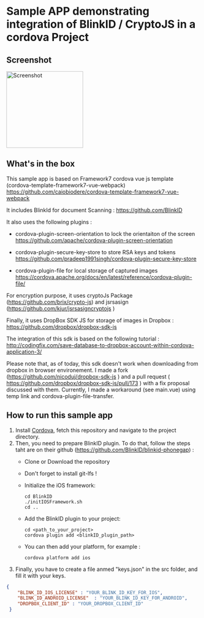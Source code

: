 # Sample APP demonstrating integration of BlinkID / CryptoJS in a cordova Project


## Screenshot

<img src="https://user-images.githubusercontent.com/19813688/36318973-bcd1ecdc-1341-11e8-968f-0dff480c8afa.jpg" width="200" alt="Screenshot">

## What's in the box

This sample app is based on Framework7 cordova vue js template (cordova-template-framework7-vue-webpack)
https://github.com/caiobiodere/cordova-template-framework7-vue-webpack

It includes BlinkId for document Scanning :
https://github.com/BlinkID

It also uses the following plugins :
* cordova-plugin-screen-orientation to lock the orientaiton of the screen https://github.com/apache/cordova-plugin-screen-orientation 

* cordova-plugin-secure-key-store to store RSA keys and tokens 
https://github.com/pradeep1991singh/cordova-plugin-secure-key-store

* cordova-plugin-file for local storage of captured images
https://cordova.apache.org/docs/en/latest/reference/cordova-plugin-file/


For encryption purpose, it uses cryptoJs Package (https://github.com/brix/crypto-js) and jsrsasign (https://github.com/kjur/jsrsasigncryptojs
)

Finally, it uses DropBox SDK JS for storage of images in Dropbox :
https://github.com/dropbox/dropbox-sdk-js

The integration of this sdk is based on the following tutorial : http://codingfix.com/save-database-to-dropbox-account-within-cordova-application-3/ 

Please note that, as of today, this sdk doesn't work when downloading from dropbox in browser environement. 
I made a fork  (https://github.com/nicoduj/dropbox-sdk-js ) and a pull request ( https://github.com/dropbox/dropbox-sdk-js/pull/173 ) with a fix proposal discussed with them. 
Currently, I made a workaround (see main.vue) using temp link and cordova-plugin-file-transfer.

## How to run this sample app

1. Install [Cordova](https://cordova.apache.org), fetch this repository and navigate to the project directory.
2. Then, you need to prepare BlinkID plugin. To do that, follow the steps taht are on their github (https://github.com/BlinkID/blinkid-phonegap) :
    * Clone or Download the repository
    * Don't forget to install git-lfs !
    * Initialize the iOS framework:

      ```
      cd BlinkID
      ./initIOSFramework.sh
      cd ..
      ```
    * Add the BlinkID plugin to your project:

      ```
      cd <path_to_your_project>
      cordova plugin add <blinkID_plugin_path>
      ```
    * You can then add your platform, for example :

      ```
      cordova platform add ios
      ```
3. Finally, you have to create a file anmed "keys.json" in the src folder, and fill it with your keys.
```json
{
    "BLINK_ID_IOS_LICENSE" : "YOUR_BLINK_ID_KEY_FOR_IOS",
    "BLINK_ID_ANDROID_LICENSE"  : "YOUR_BLINK_ID_KEY_FOR_ANDROID",
    "DROPBOX_CLIENT_ID" : "YOUR_DROPBOX_CLIENT_ID"
 }
```




